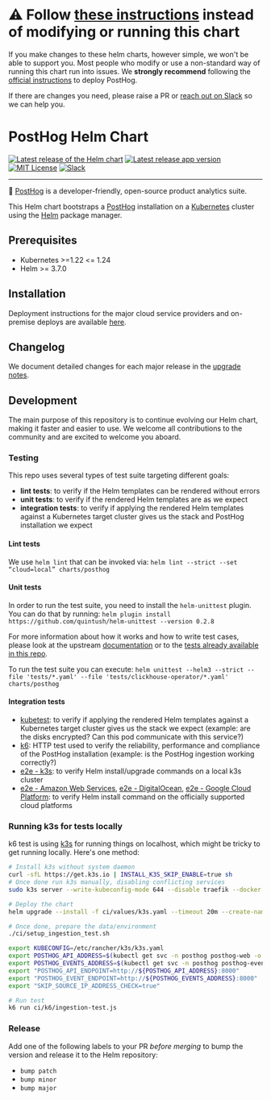 # ⚠️ Follow [these instructions](https://posthog.com/docs/self-host) instead of modifying or running this chart

If you make changes to these helm charts, however simple, we won't be able to support you. Most people who modify or use a non-standard way of running this chart run into issues. We **strongly recommend** following the [official instructions](https://posthog.com/docs/self-host) to deploy PostHog.

If there are changes you need, please raise a PR or [reach out on Slack](https://posthog.com/slack) so we can help you.

# PostHog Helm Chart

[![Latest release of the Helm chart](https://img.shields.io/badge/dynamic/yaml.svg?label=Helm%20chart%20version&url=https://posthog.github.io/charts-clickhouse/index.yaml&query=$.entries.posthog[:1].version&logo=helm)](https://github.com/PostHog/charts-clickhouse)
[![Latest release app version](https://img.shields.io/badge/dynamic/yaml.svg?label=App%20version&url=https://posthog.github.io/charts-clickhouse/index.yaml&query=$.entries.posthog[:1].appVersion)](https://github.com/PostHog/posthog)
[![MIT License](https://img.shields.io/badge/License-MIT-red.svg?style=flat-square)](https://opensource.org/licenses/MIT)
[![Slack](https://img.shields.io/badge/PostHog_chat-slack-blue?logo=slack)](https://posthog.com/slack)

-----

🦔 [PostHog](https://posthog.com/) is a developer-friendly, open-source product analytics suite.

This Helm chart bootstraps a [PostHog](https://posthog.com/) installation on a [Kubernetes](http://kubernetes.io) cluster using the [Helm](https://helm.sh) package manager.



## Prerequisites
- Kubernetes >=1.22 <= 1.24
- Helm >= 3.7.0

## Installation
Deployment instructions for the major cloud service providers and on-premise deploys are available [here](https://posthog.com/docs/self-host).

## Changelog
We document detailed changes for each major release in the [upgrade notes](https://posthog.com/docs/self-host/deploy/upgrade-notes).

## Development
The main purpose of this repository is to continue evolving our Helm chart, making it faster and easier to use. We welcome all contributions to the community and are excited to welcome you aboard.

### Testing
This repo uses several types of test suite targeting different goals:

- **lint tests**: to verify if the Helm templates can be rendered without errors
- **unit tests**: to verify if the rendered Helm templates are as we expect
- **integration tests**: to verify if applying the rendered Helm templates against a Kubernetes target cluster gives us the stack and PostHog installation we expect

#### Lint tests
We use `helm lint` that can be invoked via: `helm lint --strict --set “cloud=local” charts/posthog`

#### Unit tests
In order to run the test suite, you need to install the `helm-unittest` plugin. You can do that by running: `helm plugin install https://github.com/quintush/helm-unittest --version 0.2.8`

For more information about how it works and how to write test cases, please look at the upstream [documentation](https://github.com/quintush/helm-unittest/blob/master/README.md) or to the [tests already available in this repo](https://github.com/PostHog/charts-clickhouse/tree/main/charts/posthog/tests).

To run the test suite you can execute: `helm unittest --helm3 --strict --file 'tests/*.yaml' --file 'tests/clickhouse-operator/*.yaml' charts/posthog`

#### Integration tests
- [kubetest](https://github.com/PostHog/charts-clickhouse/tree/main/ci/kubetest): to verify if applying the rendered Helm templates against a Kubernetes target cluster gives us the stack we expect (example: are the disks encrypted? Can this pod communicate with this service?)
- [k6](https://github.com/PostHog/charts-clickhouse/tree/main/ci/k6): HTTP test used to verify the reliability, performance and compliance of the PostHog installation (example: is the PostHog ingestion working correctly?)
- [e2e - k3s](https://github.com/PostHog/charts-clickhouse/tree/main/.github/workflows/test-helm-chart.yaml): to verify Helm install/upgrade commands on a local k3s cluster
- [e2e - Amazon Web Services](https://github.com/PostHog/charts-clickhouse/tree/main/.github/workflows/test-amazon-web-services-install.yaml), [e2e - DigitalOcean](https://github.com/PostHog/charts-clickhouse/tree/main/.github/workflows/test-digitalocean-install.yaml), [e2e - Google Cloud Platform](https://github.com/PostHog/charts-clickhouse/tree/main/.github/workflows/test-google-cloud-platform-install.yaml): to verify Helm install command on the officially supported cloud platforms


### Running k3s for tests locally

k6 test is using [k3s](https://k3s.io/) for running things on localhost, which might be tricky to get running locally. Here's one method:

```bash
# Install k3s without system daemon
curl -sfL https://get.k3s.io | INSTALL_K3S_SKIP_ENABLE=true sh
# Once done run k3s manually, disabling conflicting services
sudo k3s server --write-kubeconfig-mode 644 --disable traefik --docker --disable-network-policy

# Deploy the chart
helm upgrade --install -f ci/values/k3s.yaml --timeout 20m --create-namespace --namespace posthog posthog ./charts/posthog --wait --wait-for-jobs --debug

# Once done, prepare the data/environment
./ci/setup_ingestion_test.sh

export KUBECONFIG=/etc/rancher/k3s/k3s.yaml
export POSTHOG_API_ADDRESS=$(kubectl get svc -n posthog posthog-web -o jsonpath="{.spec.clusterIP}")
export POSTHOG_EVENTS_ADDRESS=$(kubectl get svc -n posthog posthog-events -o jsonpath="{.spec.clusterIP}")
export "POSTHOG_API_ENDPOINT=http://${POSTHOG_API_ADDRESS}:8000"
export "POSTHOG_EVENT_ENDPOINT=http://${POSTHOG_EVENTS_ADDRESS}:8000"
export "SKIP_SOURCE_IP_ADDRESS_CHECK=true"

# Run test
k6 run ci/k6/ingestion-test.js
```

### Release
Add one of the following labels to your PR _before merging_ to bump the version and release it to the Helm repository:

- `bump patch`
- `bump minor`
- `bump major`
